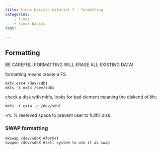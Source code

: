 ```yaml
---
title: linux basics: material 7 - formatting
categories:
    - linux
    - linux basics
tags:

---
```


## Formatting

BE CAREFUL: FORMATTING WILL ERASE ALL EXISTING DATA!

formatting means create a FS.

    mkfs.ext4 /dev/sdb1
    mkfs -t ext4 /dev/sdb1


check a disk with mkfs, looks for bad element meaning the diskend of life:
    
    mkfs -t ext4 -c /dev/sdb1

-m: % reserved space to prevent user to fullfill disk.


### SWAP formatting

    mkswap /dev/sdbX #format
    swapon /dev/sdbX #tell system to use it as swap